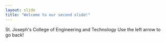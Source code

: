```yaml
---
layout: slide
title: "Welcome to our second slide!"
---
```

St. Joseph's College of Engineering and Technology
Use the left arrow to go back!
